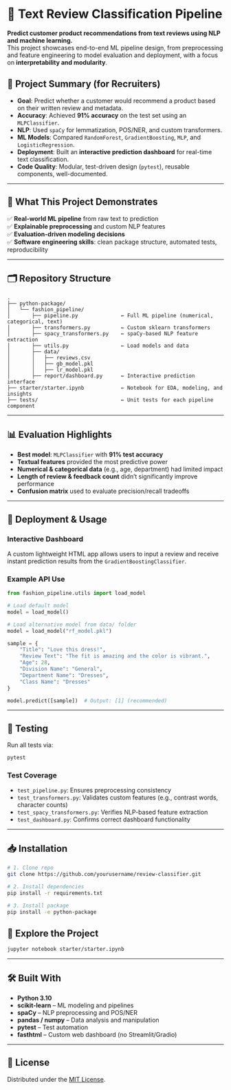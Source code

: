 # 📝 Text Review Classification Pipeline

**Predict customer product recommendations from text reviews using NLP and machine learning.**  
This project showcases end-to-end ML pipeline design, from preprocessing and feature engineering to model evaluation and deployment, with a focus on **interpretability and modularity**.

## 💼 Project Summary (for Recruiters)

- **Goal**: Predict whether a customer would recommend a product based on their written review and metadata.
- **Accuracy**: Achieved **91% accuracy** on the test set using an `MLPClassifier`.
- **NLP**: Used `spaCy` for lemmatization, POS/NER, and custom transformers.
- **ML Models**: Compared `RandomForest`, `GradientBoosting`, `MLP`, and `LogisticRegression`.
- **Deployment**: Built an **interactive prediction dashboard** for real-time text classification.
- **Code Quality**: Modular, test-driven design (`pytest`), reusable components, well-documented.

---

## 🧠 What This Project Demonstrates

✅ **Real-world ML pipeline** from raw text to prediction  
✅ **Explainable preprocessing** and custom NLP features  
✅ **Evaluation-driven modeling decisions**  
✅ **Software engineering skills**: clean package structure, automated tests, reproducibility

---

## 🗂️ Repository Structure

```
.
├── python-package/
│   └── fashion_pipeline/
│       ├── pipeline.py              ← Full ML pipeline (numerical, categorical, text)
│       ├── transformers.py          ← Custom sklearn transformers
│       ├── spacy_transformers.py    ← spaCy-based NLP feature extraction
│       ├── utils.py                 ← Load models and data
│       ├── data/
│       │   ├── reviews.csv
│       │   ├── gb_model.pkl
│       │   ├── lr_model.pkl
│       ├── report/dashboard.py      ← Interactive prediction interface
├── starter/starter.ipynb            ← Notebook for EDA, modeling, and insights
├── tests/                           ← Unit tests for each pipeline component
```

---

## 📊 Evaluation Highlights

- **Best model**: `MLPClassifier` with **91% test accuracy**
- **Textual features** provided the most predictive power
- **Numerical & categorical data** (e.g., age, department) had limited impact
- **Length of review & feedback count** didn’t significantly improve performance
- **Confusion matrix** used to evaluate precision/recall tradeoffs

---

## 🚀 Deployment & Usage

### Interactive Dashboard  
A custom lightweight HTML app allows users to input a review and receive instant prediction results from the `GradientBoostingClassifier`.

### Example API Use

```python
from fashion_pipeline.utils import load_model

# Load default model
model = load_model()

# Load alternative model from data/ folder
model = load_model("rf_model.pkl")

sample = {
    "Title": "Love this dress!",
    "Review Text": "The fit is amazing and the color is vibrant.",
    "Age": 28,
    "Division Name": "General",
    "Department Name": "Dresses",
    "Class Name": "Dresses"
}

model.predict([sample])  # Output: [1] (recommended)
```

---

## 🧪 Testing

Run all tests via:

```bash
pytest
```

### Test Coverage

- `test_pipeline.py`: Ensures preprocessing consistency  
- `test_transformers.py`: Validates custom features (e.g., contrast words, character counts)  
- `test_spacy_transformers.py`: Verifies NLP-based feature extraction  
- `test_dashboard.py`: Confirms correct dashboard functionality

---

## 📥 Installation

```bash
# 1. Clone repo
git clone https://github.com/yourusername/review-classifier.git

# 2. Install dependencies
pip install -r requirements.txt

# 3. Install package
pip install -e python-package
```

## 📓 Explore the Project

```bash
jupyter notebook starter/starter.ipynb
```

---

## 🛠️ Built With

- **Python 3.10**
- **scikit-learn** – ML modeling and pipelines  
- **spaCy** – NLP preprocessing and POS/NER  
- **pandas / numpy** – Data analysis and manipulation  
- **pytest** – Test automation  
- **fasthtml** – Custom web dashboard (no Streamlit/Gradio)

---

## 📄 License

Distributed under the [MIT License](LICENSE.txt).
